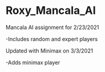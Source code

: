 # Roxy_Mancala_AI
Mancala AI assignment for 2/23/2021

-Includes random and expert players

Updated with Minimax on 3/3/2021

  -Adds minimax player
